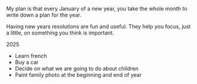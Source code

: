 My plan is that every January of a new year, you take the whole month to write down a plan for the year.

Having new years resolutions are fun and useful. They help you focus, just a little, on something you think is important.

2025
* Learn french
* Buy a car
* Decide on what we are going to do about children
* Paint family photo at the beginning and end of year